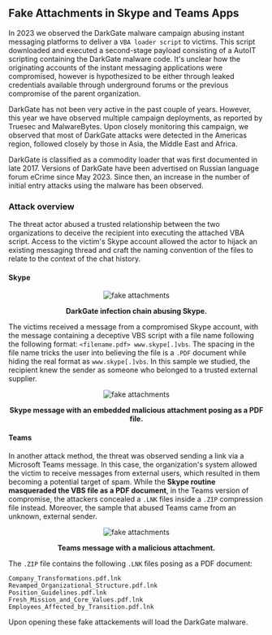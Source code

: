 ## Fake Attachments in Skype and Teams Apps

In 2023 we observed the DarkGate malware campaign abusing instant messaging platforms to deliver a `VBA loader script` to victims. This script downloaded and executed a second-stage payload consisting of a AutoIT scripting containing the DarkGate malware code. It's unclear how the originating accounts of the instant messaging applications were compromised, however is hypothesized to be either through leaked credentials available through underground forums or the previous compromise of the parent organization.

DarkGate has not been very active in the past couple of years. However, this year we have observed multiple campaign deployments, as reported by Truesec and MalwareBytes. Upon closely monitoring this campaign, we observed that most of DarkGate attacks were detected in the Americas region, followed closely by those in Asia, the Middle East and Africa. 

DarkGate is classified as a commodity loader that was first documented in late 2017. Versions of DarkGate have been advertised on Russian language forum eCrime since May 2023. Since then, an increase in the number of initial entry attacks using the malware has been observed.

### Attack overview

The threat actor abused a trusted relationship between the two organizations to deceive the recipient into executing the attached VBA script. Access to the victim's Skype account allowed the actor to hijack an existing messaging thread and craft the naming convention of the files to relate to the context of the chat history.

#### Skype

<p align="center"><img src="https://github.com/chartingshow/crypto-firewall/blob/master/assets/images/fake-attachments/1.jpg" alt="fake attachments"></p>
<p align="center"><strong>DarkGate infection chain abusing Skype.</strong></p>

The victims received a message from a compromised Skype account, with the message containing a deceptive VBS script with a file name following the following format: `<filename.pdf> www.skype[.]vbs`. The spacing in the file name tricks the user into believing the file is a `.PDF` document while hiding the real format as `www.skype[.]vbs`. In this sample we studied, the recipient knew the sender as someone who belonged to a trusted external supplier.

<p align="center"><img src="https://github.com/chartingshow/crypto-firewall/blob/master/assets/images/fake-attachments/2.jpg" alt="fake attachments"></p>
<p align="center"><strong>Skype message with an embedded malicious attachment posing as a PDF file.</strong></p>

#### Teams

In another attack method, the threat was observed sending a link via a Microsoft Teams message. In this case, the organization's system allowed the victim to receive messages from external users, which resulted in them becoming a potential target of spam. While the **Skype routine masqueraded the VBS file as a PDF document**, in the Teams version of compromise, the attackers concealed a `.LNK` files inside a `.ZIP` compression file instead. Moreover, the sample that abused Teams came from an unknown, external sender.

<p align="center"><img src="https://github.com/chartingshow/crypto-firewall/blob/master/assets/images/fake-attachments/3.jpg" alt="fake attachments"></p>
<p align="center"><strong>Teams message with a malicious attachment.</strong></p>

The `.ZIP` file contains the following `.LNK` files posing as a PDF document:

```
Company_Transformations.pdf.lnk
Revamped_Organizational_Structure.pdf.lnk
Position_Guidelines.pdf.lnk
Fresh_Mission_and_Core_Values.pdf.lnk
Employees_Affected_by_Transition.pdf.lnk
```

Upon opening these fake attackements will load the DarkGate malware.

